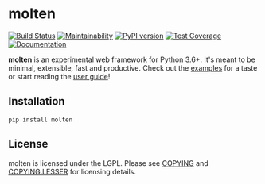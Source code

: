 # molten

[![Build Status](https://travis-ci.org/Bogdanp/molten.svg?branch=master)](https://travis-ci.org/Bogdanp/molten)
[![Maintainability](https://api.codeclimate.com/v1/badges/f7ab5fdd188fda33c3e1/maintainability)](https://codeclimate.com/github/Bogdanp/molten/maintainability)
[![PyPI version](https://badge.fury.io/py/molten.svg)](https://badge.fury.io/py/molten)
[![Test Coverage](https://api.codeclimate.com/v1/badges/f7ab5fdd188fda33c3e1/test_coverage)](https://codeclimate.com/github/Bogdanp/molten/test_coverage)
[![Documentation](https://img.shields.io/badge/doc-latest-brightgreen.svg)](https://moltenframework.com)

**molten** is an experimental web framework for Python 3.6+.  It's
meant to be minimal, extensible, fast and productive.  Check out the
[examples] for a taste or start reading the [user guide]!


## Installation

    pip install molten


## License

molten is licensed under the LGPL.  Please see [COPYING] and
[COPYING.LESSER] for licensing details.

[COPYING.LESSER]: https://github.com/Bogdanp/molten/blob/master/COPYING.LESSER
[COPYING]: https://github.com/Bogdanp/molten/blob/master/COPYING
[examples]: https://github.com/Bogdanp/molten/blob/master/examples
[user guide]: https://example.com
